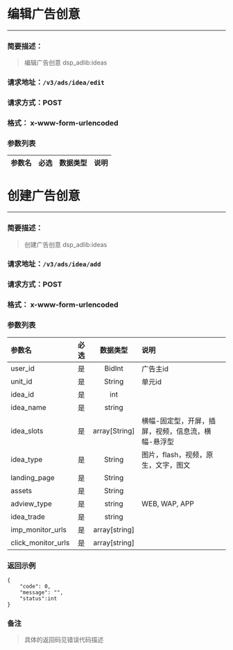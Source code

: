 
# 编辑广告创意
---
### 简要描述：
> 编辑广告创意
> dsp_adlib:ideas

### 请求地址：```/v3/ads/idea/edit```

### 请求方式：POST

### 格式： x-www-form-urlencoded

### 参数列表

|参数名 | 必选 | 数据类型 | 说明|
|:---   | :--: | :------: | :---|

# 创建广告创意
---
### 简要描述：
> 创建广告创意
> dsp_adlib:ideas

### 请求地址：```/v3/ads/idea/add```

### 请求方式：POST

### 格式： x-www-form-urlencoded

### 参数列表

|参数名 | 必选 | 数据类型 | 说明|
|:---   | :--: | :------: | :---|
|user_id|是|BidInt|广告主id
|unit_id|是|String|单元id
idea_id|是|int|
idea_name|是|string
idea_slots|是|array[String]|横幅-固定型，开屏，插屏，视频，信息流，横幅-悬浮型
idea_type|是|String|图片，flash，视频，原生，文字，图文
landing_page|是|String
assets|是|String
adview_type|是|string|WEB, WAP, APP
idea_trade|是|string
imp_monitor_urls|是|array[string]
click_monitor_urls|是|array[string]
### 返回示例
```
{
    "code": 0,
    "message": "",
    "status":int
}
```

### 备注
>具体的返回码见错误代码描述


　
　
　